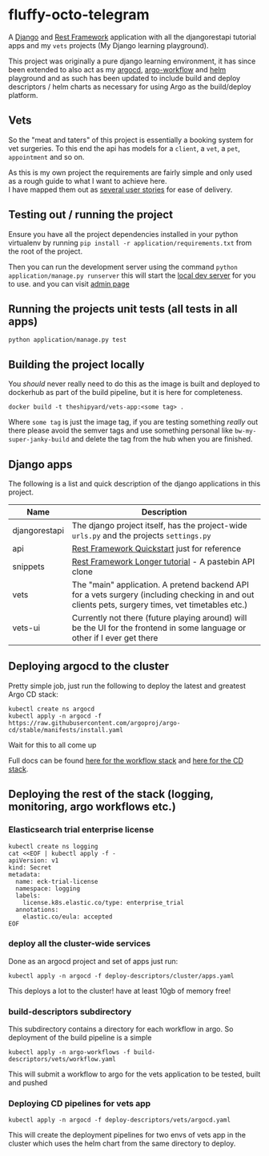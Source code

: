 # fluffy-octo-telegram

A [Django](https://docs.djangoproject.com/en/4.0/) and [Rest Framework](https://www.django-rest-framework.org/)
application with all the djangorestapi tutorial apps and my `vets` projects (My Django learning playground).

This project was originally a pure django learning environment, it has since been extended to also act as my
[argocd](https://argo-cd.readthedocs.io/en/stable/), 
[argo-workflow](https://argoproj.github.io/argo-workflows/) and
[helm](https://helm.sh/) playground and as such has been updated to include build and deploy
descriptors / helm charts as necessary for using Argo as the build/deploy platform. 

## Vets
So the "meat and taters" of this project is essentially a booking system for vet surgeries.  To this end the api has 
models for a `client`, a `vet`, a `pet`, `appointment` and so on.

As this is my own project the requirements are fairly simple and only used as a rough guide to what I want to achieve 
here.  
I have mapped them out as [several user stories](https://github.com/w3s7y/fluffy-octo-telegram/issues?q=label%3Astory) 
for ease of delivery.

## Testing out / running the project
Ensure you have all the project dependencies installed in your python 
virtualenv by running `pip install -r application/requirements.txt` from the root
of the project.

Then you can run the development server using the command `python application/manage.py runserver`
this will start the [local dev server](http://localhost:8000/admin) for you to use.  and you can visit
[admin page](http://localhost:8000/api-auth/login)

## Running the projects unit tests (all tests in all apps)
`python application/manage.py test`

## Building the project locally
You _should_ never really need to do this as the image is built and deployed to dockerhub 
as part of the build pipeline, but it is here for completeness. 
```shell
docker build -t theshipyard/vets-app:<some tag> .
```
Where `some tag` is just the image tag, if you are testing something _really_ out there please avoid the semver tags and 
use something personal like `bw-my-super-janky-build` and delete the tag from the hub when you are finished. 

## Django apps
The following is a list and quick description of the django applications in this project. 

| Name          | Description                                                                                                                                        | 
|---------------|----------------------------------------------------------------------------------------------------------------------------------------------------|
| djangorestapi | The django project itself, has the project-wide `urls.py` and the projects `settings.py`                                                           |
| api           | [Rest Framework Quickstart](https://www.django-rest-framework.org/tutorial/quickstart/) just for reference                                         |
| snippets      | [Rest Framework Longer tutorial](https://www.django-rest-framework.org/tutorial/1-serialization/) - A pastebin API clone                           |
| vets          | The "main" application.  A pretend backend API for a vets surgery (including checking in and out clients pets, surgery times, vet timetables etc.) |
| vets-ui       | Currently not there (future playing around) will be the UI for the frontend in some language or other if I ever get there                          | 

## Deploying argocd to the cluster
Pretty simple job, just run the following to deploy the latest and greatest Argo CD stack: 
```shell
kubectl create ns argocd
kubectl apply -n argocd -f https://raw.githubusercontent.com/argoproj/argo-cd/stable/manifests/install.yaml
```
Wait for this to all come up

Full docs can be found [here for the workflow stack](https://argoproj.github.io/argo-workflows/) and 
[here for the CD stack](https://argo-cd.readthedocs.io/en/stable/).

## Deploying the rest of the stack (logging, monitoring, argo workflows etc.)

### Elasticsearch trial enterprise license
```shell
kubectl create ns logging
cat <<EOF | kubectl apply -f -
apiVersion: v1
kind: Secret
metadata:
  name: eck-trial-license
  namespace: logging
  labels:
    license.k8s.elastic.co/type: enterprise_trial
  annotations:
    elastic.co/eula: accepted
EOF
```

### deploy all the cluster-wide services
Done as an argocd project and set of apps just run:
```shell
kubectl apply -n argocd -f deploy-descriptors/cluster/apps.yaml
```
This deploys a lot to the cluster!  have at least 10gb of memory free!

### build-descriptors subdirectory
This subdirectory contains a directory for each workflow in argo.  So deployment of the build pipeline is a simple
```shell
kubectl apply -n argo-workflows -f build-descriptors/vets/workflow.yaml
```
This will submit a workflow to argo for the vets application to be tested, built and pushed 

### Deploying CD pipelines for vets app
```shell
kubectl apply -n argocd -f deploy-descriptors/vets/argocd.yaml
```
This will create the deployment pipelines for two envs of vets app in the cluster which uses the helm chart from the 
same directory to deploy.
